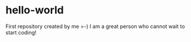 # hello-world
First repository created by me =-)
I am a great person who cannot wait to start coding!
